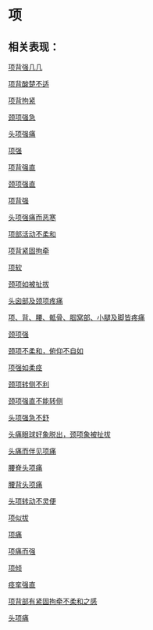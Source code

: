 # 项## 相关表现：[项背强几几](https://zuoye.gmzyh.com/search?key=项背强几几)[项背酸楚不适](https://zuoye.gmzyh.com/search?key=项背酸楚不适)[项背拘紧](https://zuoye.gmzyh.com/search?key=项背拘紧)[颈项强急](https://zuoye.gmzyh.com/search?key=颈项强急)[头项强痛](https://zuoye.gmzyh.com/search?key=头项强痛)[项强](https://zuoye.gmzyh.com/search?key=项强)[项背强直](https://zuoye.gmzyh.com/search?key=项背强直)[颈项强直](https://zuoye.gmzyh.com/search?key=颈项强直)[项背强](https://zuoye.gmzyh.com/search?key=项背强)[头项强痛而恶寒](https://zuoye.gmzyh.com/search?key=头项强痛而恶寒)[项部活动不柔和](https://zuoye.gmzyh.com/search?key=项部活动不柔和)[项背紧固拘牵](https://zuoye.gmzyh.com/search?key=项背紧固拘牵)[项软](https://zuoye.gmzyh.com/search?key=项软)[颈项如被扯拔](https://zuoye.gmzyh.com/search?key=颈项如被扯拔)[头囟部及颈项疼痛](https://zuoye.gmzyh.com/search?key=头囟部及颈项疼痛)[项、背、腰、骶骨、腘窝部、小腿及脚皆疼痛](https://zuoye.gmzyh.com/search?key=项、背、腰、骶骨、腘窝部、小腿及脚皆疼痛)[颈项强](https://zuoye.gmzyh.com/search?key=颈项强)[颈项不柔和，俯仰不自如](https://zuoye.gmzyh.com/search?key=颈项不柔和，俯仰不自如)[项强如柔痉](https://zuoye.gmzyh.com/search?key=项强如柔痉)[颈项转侧不利](https://zuoye.gmzyh.com/search?key=颈项转侧不利)[颈项强直不能转侧](https://zuoye.gmzyh.com/search?key=颈项强直不能转侧)[头项强急不舒](https://zuoye.gmzyh.com/search?key=头项强急不舒)[头痛眼球好象脱出，颈项象被扯拔](https://zuoye.gmzyh.com/search?key=头痛眼球好象脱出，颈项象被扯拔)[头痛而伴见项痛](https://zuoye.gmzyh.com/search?key=头痛而伴见项痛)[腰脊头项痛](https://zuoye.gmzyh.com/search?key=腰脊头项痛)[腰背头项痛](https://zuoye.gmzyh.com/search?key=腰背头项痛)[头项转动不灵便](https://zuoye.gmzyh.com/search?key=头项转动不灵便)[项似拔](https://zuoye.gmzyh.com/search?key=项似拔)[项痛](https://zuoye.gmzyh.com/search?key=项痛)[项痛而强](https://zuoye.gmzyh.com/search?key=项痛而强)[项倾](https://zuoye.gmzyh.com/search?key=项倾)[痉挛强直](https://zuoye.gmzyh.com/search?key=痉挛强直)[项背部有紧固拘牵不柔和之感](https://zuoye.gmzyh.com/search?key=项背部有紧固拘牵不柔和之感)[头项痛](https://zuoye.gmzyh.com/search?key=头项痛)